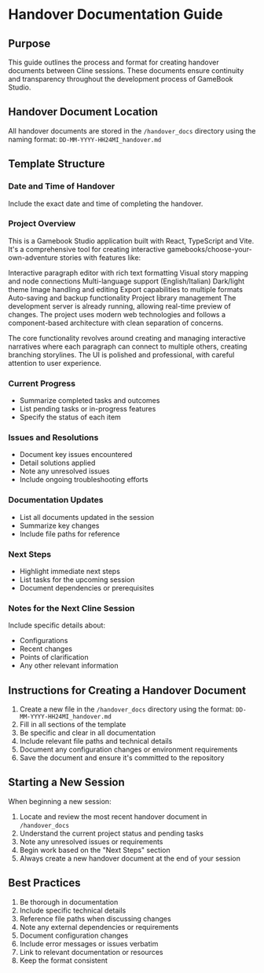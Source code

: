 # Handover Documentation Guide

## Purpose
This guide outlines the process and format for creating handover documents between Cline sessions. These documents ensure continuity and transparency throughout the development process of GameBook Studio.

## Handover Document Location
All handover documents are stored in the `/handover_docs` directory using the naming format: `DD-MM-YYYY-HH24MI_handover.md`

## Template Structure

### Date and Time of Handover
Include the exact date and time of completing the handover.

### Project Overview
This is a Gamebook Studio application built with React, TypeScript and Vite. It's a comprehensive tool for creating interactive gamebooks/choose-your-own-adventure stories with features like:

Interactive paragraph editor with rich text formatting
Visual story mapping and node connections
Multi-language support (English/Italian)
Dark/light theme
Image handling and editing
Export capabilities to multiple formats
Auto-saving and backup functionality
Project library management
The development server is already running, allowing real-time preview of changes. The project uses modern web technologies and follows a component-based architecture with clean separation of concerns.

The core functionality revolves around creating and managing interactive narratives where each paragraph can connect to multiple others, creating branching storylines. The UI is polished and professional, with careful attention to user experience.

### Current Progress
- Summarize completed tasks and outcomes
- List pending tasks or in-progress features
- Specify the status of each item

### Issues and Resolutions
- Document key issues encountered
- Detail solutions applied
- Note any unresolved issues
- Include ongoing troubleshooting efforts

### Documentation Updates
- List all documents updated in the session
- Summarize key changes
- Include file paths for reference

### Next Steps
- Highlight immediate next steps
- List tasks for the upcoming session
- Document dependencies or prerequisites

### Notes for the Next Cline Session
Include specific details about:
- Configurations
- Recent changes
- Points of clarification
- Any other relevant information

## Instructions for Creating a Handover Document

1. Create a new file in the `/handover_docs` directory using the format: `DD-MM-YYYY-HH24MI_handover.md`
2. Fill in all sections of the template
3. Be specific and clear in all documentation
4. Include relevant file paths and technical details
5. Document any configuration changes or environment requirements
6. Save the document and ensure it's committed to the repository

## Starting a New Session

When beginning a new session:
1. Locate and review the most recent handover document in `/handover_docs`
2. Understand the current project status and pending tasks
3. Note any unresolved issues or requirements
4. Begin work based on the "Next Steps" section
5. Always create a new handover document at the end of your session

## Best Practices

1. Be thorough in documentation
2. Include specific technical details
3. Reference file paths when discussing changes
4. Note any external dependencies or requirements
5. Document configuration changes
6. Include error messages or issues verbatim
7. Link to relevant documentation or resources
8. Keep the format consistent
